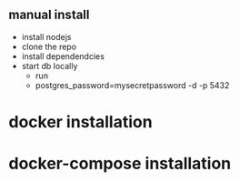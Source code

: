 ## manual install
 - install nodejs 
 - clone the repo
 - install dependendcies
 - start db locally
    - run 
    - postgres_password=mysecretpassword -d -p 5432
# docker installation
# docker-compose installation
